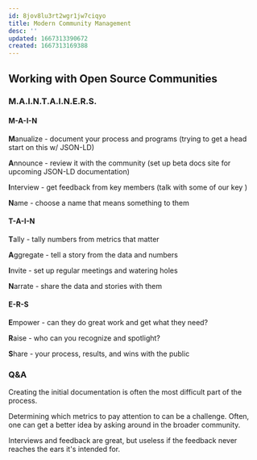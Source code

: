 ```yaml
---
id: 8jov8lu3rt2wgr1jw7ciqyo
title: Modern Community Management
desc: ''
updated: 1667313390672
created: 1667313169388
---
```


## Working with Open Source Communities

### M.A.I.N.T.A.I.N.E.R.S.

#### M-A-I-N

**M**anualize - document your process and programs (trying to get a head start on this w/ JSON-LD)

**A**nnounce - review it with the community (set up beta docs site for upcoming JSON-LD documentation)

**I**nterview - get feedback from key members (talk with some of our key )

**N**ame - choose a name that means something to them

#### T-A-I-N

**T**ally - tally numbers from metrics that matter

**A**ggregate - tell a story from the data and numbers

**I**nvite - set up regular meetings and watering holes

**N**arrate - share the data and stories with them

#### E-R-S

**E**mpower - can they do great work and get what they need?

**R**aise - who can you recognize and spotlight?

**S**hare - your process, results, and wins with the public

### Q&A

Creating the initial documentation is often the most difficult part of the process.

Determining which metrics to pay attention to can be a challenge. Often, one can get a better idea by asking around in the broader community.

Interviews and feedback are great, but useless if the feedback never reaches the ears it's intended for.